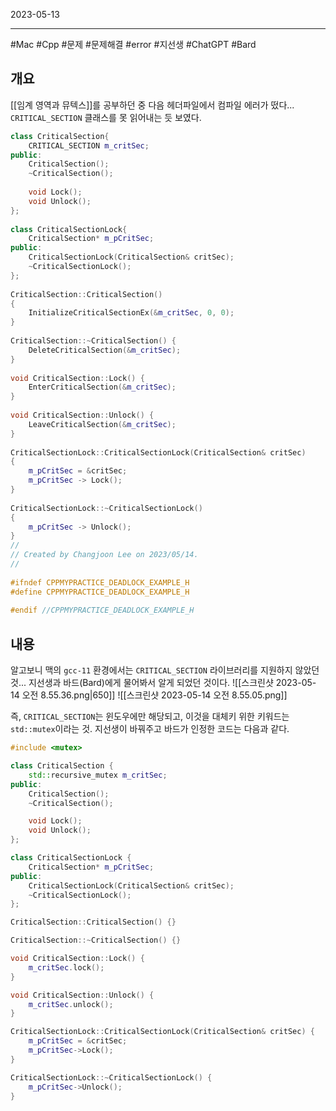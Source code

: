 

2023-05-13

----
#Mac #Cpp #문제 #문제해결 #error #지선생 #ChatGPT #Bard

## 개요
[[임계 영역과 뮤텍스]]를 공부하던 중 다음 헤더파일에서 컴파일 에러가 떴다...
`CRITICAL_SECTION` 클래스를 못 읽어내는 듯 보였다.
```Cpp
class CriticalSection{  
	CRITICAL_SECTION m_critSec;  
public:  
	CriticalSection();  
	~CriticalSection();  
	  
	void Lock();  
	void Unlock();  
};  
  
class CriticalSectionLock{  
	CriticalSection* m_pCritSec;  
public:  
	CriticalSectionLock(CriticalSection& critSec);  
	~CriticalSectionLock();  
};  
  
CriticalSection::CriticalSection()  
{  
	InitializeCriticalSectionEx(&m_critSec, 0, 0);  
}  
  
CriticalSection::~CriticalSection() {  
	DeleteCriticalSection(&m_critSec);  
}  
  
void CriticalSection::Lock() {  
	EnterCriticalSection(&m_critSec);  
}  
  
void CriticalSection::Unlock() {  
	LeaveCriticalSection(&m_critSec);  
}  
  
CriticalSectionLock::CriticalSectionLock(CriticalSection& critSec)  
{  
	m_pCritSec = &critSec;  
	m_pCritSec -> Lock();  
}  
  
CriticalSectionLock::~CriticalSectionLock()  
{  
	m_pCritSec -> Unlock();  
}  
//  
// Created by Changjoon Lee on 2023/05/14.  
//  
  
#ifndef CPPMYPRACTICE_DEADLOCK_EXAMPLE_H  
#define CPPMYPRACTICE_DEADLOCK_EXAMPLE_H  
  
#endif //CPPMYPRACTICE_DEADLOCK_EXAMPLE_H
```

## 내용
알고보니 맥의 `gcc-11` 환경에서는 `CRITICAL_SECTION` 라이브러리를 지원하지 않았던 것...
지선생과 바드(Bard)에게 물어봐서 알게 되었던 것이다.
![[스크린샷 2023-05-14 오전 8.55.36.png|650]]
![[스크린샷 2023-05-14 오전 8.55.05.png]]

즉, `CRITICAL_SECTION`는 윈도우에만 해당되고, 이것을 대체키 위한 키워드는 `std::mutex`이라는 것.
지선생이 바꿔주고 바드가 인정한 코드는 다음과 같다.
```C++
#include <mutex>

class CriticalSection {
    std::recursive_mutex m_critSec;
public:
    CriticalSection();
    ~CriticalSection();

    void Lock();
    void Unlock();
};

class CriticalSectionLock {
    CriticalSection* m_pCritSec;
public:
    CriticalSectionLock(CriticalSection& critSec);
    ~CriticalSectionLock();
};

CriticalSection::CriticalSection() {}

CriticalSection::~CriticalSection() {}

void CriticalSection::Lock() {
    m_critSec.lock();
}

void CriticalSection::Unlock() {
    m_critSec.unlock();
}

CriticalSectionLock::CriticalSectionLock(CriticalSection& critSec) {
    m_pCritSec = &critSec;
    m_pCritSec->Lock();
}

CriticalSectionLock::~CriticalSectionLock() {
    m_pCritSec->Unlock();
}
```